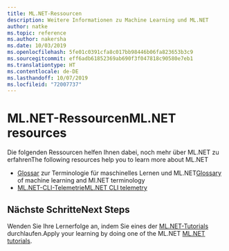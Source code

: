 ```yaml
---
title: ML.NET-Ressourcen
description: Weitere Informationen zu Machine Learning und ML.NET
author: natke
ms.topic: reference
ms.author: nakersha
ms.date: 10/03/2019
ms.openlocfilehash: 5fe01c0391cfa8c017bb98446b06fa823653b3c9
ms.sourcegitcommit: eff6adb61852369ab690f3f047818c90580e7eb1
ms.translationtype: HT
ms.contentlocale: de-DE
ms.lasthandoff: 10/07/2019
ms.locfileid: "72007737"
---
```

# <a name="mlnet-resources"></a><span data-ttu-id="9324f-103">ML.NET-Ressourcen</span><span class="sxs-lookup"><span data-stu-id="9324f-103">ML.NET resources</span></span> 

<span data-ttu-id="9324f-104">Die folgenden Ressourcen helfen Ihnen dabei, noch mehr über ML.NET zu erfahren</span><span class="sxs-lookup"><span data-stu-id="9324f-104">The following resources help you to learn more about ML.NET</span></span>

- <span data-ttu-id="9324f-105">[Glossar](glossary.md) zur Terminologie für maschinelles Lernen und ML.NET</span><span class="sxs-lookup"><span data-stu-id="9324f-105">[Glossary](glossary.md) of machine learning and Ml.NET terminology</span></span>
- [<span data-ttu-id="9324f-106">ML.NET-CLI-Telemetrie</span><span class="sxs-lookup"><span data-stu-id="9324f-106">ML.NET CLI telemetry</span></span>](ml-net-cli-telemetry.md)

## <a name="next-steps"></a><span data-ttu-id="9324f-107">Nächste Schritte</span><span class="sxs-lookup"><span data-stu-id="9324f-107">Next Steps</span></span>

<span data-ttu-id="9324f-108">Wenden Sie Ihre Lernerfolge an, indem Sie eines der [ML.NET-Tutorials](~/docs/tutorials/index.md) durchlaufen.</span><span class="sxs-lookup"><span data-stu-id="9324f-108">Apply your learning by doing one of the ML.NET [ML.NET tutorials](~/docs/tutorials/index.md).</span></span>
